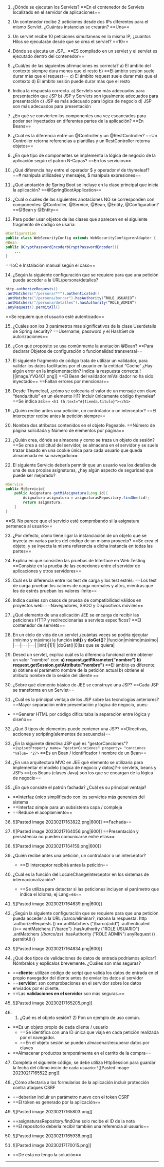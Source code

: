 1. ¿Dónde se ejecutan los Servlets?
==En el contenedor de Servlets localizado en el servidor de aplicaciones==

2. Un contenedor recibe 2 peticiones desde dos IPs diferentes para el mismo Servlet.
¿Cuántas instancias se crearán?
==Una==

3. Un servlet recibe 10 peticiones simultaneas en la misma IP, ¿cuántos Hilos se
ejecutarán desde que se crea el servlet?
==10==

4. Dónde se ejecuta un JSP…
==ES compilado en un servlet y el servlet es ejecutado dentro del contenedor==

5. ¿Cuál/es de las siguientes afirmaciones es correcta?
a) El ámbito del contexto siempre dura menos que el resto
b) ==El ámbito sesión suele durar más que el request==
c) El ámbito request suele durar más que el contexto
d) El ámbito sesión puede durar más que el resto

6. Indica la respuesta correcta.
a) Servlets son más adecuados para presentación que JSP
b) JSP y Servlets son igualmente adecuados para presentación
c) JSP es más adecuado para lógica de negocio
d) JSP son más adecuados para presentación

7. ¿En qué se convierten los componentes una vez escaneados para poder ser
inyectados en diferentes partes de la aplicación?
==En Beans==

8. ¿Cuál es la diferencia entre un @Controller y un @RestController?
==Un Controller retorna referencias a plantillas y un RestController retorna objetos==

9. ¿En qué tipo de componentes se implementa la lógica de negocio de la aplicación
según el patrón N-Capas?
==En los servicios==

10. ¿Qué diferencia hay entre el operador $ y operador # de thymeleaf?
==# manipula utilidades y mensajes, $ manipula expresiones==

11. ¿Qué anotación de Spring Boot se incluye en la clase principal que inicia la aplicación?
==@SpringBootApplication==

12. ¿Cuál o cuales de las siguientes anotaciones NO se corresponden con componentes:
@Controller, @Service, @Bean, @Entity, @Configuration?
==@Bean y @Entity==

13. Para poder usar objetos de las clases que aparecen en el siguiente fragmento de código se usaría:
````java
@Configuration
public class WebSecurityConfig extends WebSecurityConfigurerAdapter {
@Bean
public BCryptPasswordEncoderbCryptPasswordEncoder(){
	...
}
````
==IoC e Instalación manual según el caso==

14. ¿Según la siguiente configuración que se requiere para que una petición pueda acceder a la URL/persona/detalles?
````java
http.authorizeRequests()
.antMatchers("/persona/**").authenticated()
.antMatchers("/persona/borrar").hasAuthority(“ROLE_USUARIO”)
.antMatchers("/persona/detalles").hasAuthority(“ROLE_ADMIN”)
.anyRequest().permitAll()
````
==Se requiere que el usuario esté autenticado==

15. ¿Cuáles son los 3 parámetros mas significativos de la clase Userdetails de Spring security?
==Username, password y el HashSet de autorizaciones==

16. ¿Con qué propósito se usa comúnmente la anotación @Bean?
==Para declarar Objetos de configuración o funcionalidad transversal==

17. El siguiente fragmento de código trata de utilizar un validador, para validar los datos facilitados por el usuario en la entidad “Coche” ¿Hay algún error en la implementación? Indica la respuesta correcta.![[image.YVQ401.png]]
==El Bean del validador miValidador no ha sido inyectado==
==Faltan errores por mencionar==

18. Desde Thymeleaf, ¿cómo se colocaría el valor de un mensaje con clave
“tienda.titulo” en un elemento H1? Incluir únicamente código thymeleaf
==Se indica así:== `<h1 th:text="#{tienda.titulo}"></h1>`

19. ¿Quién recibe antes una petición, un controlador o un interceptor?
==El interceptor recibe antes la petición siempre==

20. Nombra dos atributos contenidos en el objeto Pageable.
==Número de página solicitada y Número de elementos por página==

21. ¿Quién crea, dónde se almacena y como se traza un objeto de sesión?
==Se crea a solicitud del servidor, se almacena en el servidor y se suele trazar basado en una cookie única para cada usuario que queda almacenada en su navegador==

22. El siguiente Servicio debería permitir que un usuario vea los detalles de una de sus propias asignaturas, ¿hay algún aspecto de seguridad que puede ser mejorado?
````java
@Service
public MiServicio{
	public Asignatura getMiAsignatura(Long id){
		Asignatura asignatura = asignaturasRepository.findOne(id);
		return asignatura;
	}
}
````
==Si. No parece que el servicio esté comprobando si la asignatura pertenece al usuario==

23. ¿Por defecto, cómo tiene ligar la instanciación de un objeto que se inyecta en varias partes del código de un mismo proyecto?
==Se crea el objeto, y se inyecta la misma referencia a dicha instancia en todas las partes==

24. Explica en qué consisten las pruebas de Interface en Web Testing
==Consiste en la prueba de las conexiones entre el servidor de aplicaciones y otros servidores==

25. Cuál es la diferencia entre los test de carga y los test estrés:
==Los test de carga prueban los calores de carga normales y altos, mientras que los de estrés prueban los valores límite==

26. Indica cuales son casos de prueba de compatibilidad válidos en proyectos web:
==Navegadores, SSOO y Dispositivos móviles==

27. ¿Qué elemento de una aplicación JEE se encarga de recibir las peticiones HTTP y redireccionarlas a servlets específicos?
==El contenedor de servlets==

28. En un ciclo de vida de un servlet ¿cuántas veces se podría ejecutar (mínimo y máximo) la función **init()** y **doGet()**?
|función|mínimo|máximo|
|---|---|---|
|init()|1|1|
|doGet()|0|las que se quiera|

29. Desed un servlet, explica cuál es la diferencia funcional entre obtener un valor "nombre" con:
**a) request.getPArameter("nombre")
b) request.getSession.getAttribute("nombre")**
==El ámbito es diferente:
a) obtiene el parámetro nombre de la petición actual
b) obtiene el atributo nombre de la sesión del cliente ==

30. ¿Sobre qué elemento básico de JEE se construye una JSP?
==Cada JSP se transforma en un Servlet==

31. ¿Cuál es la principal ventaja de los JSP sobre las tecnologías anteriores?
==Mayor separación entre presentación y lógica de negocio, pues:
- ==Generar HTML por código dificultaba la separación entre lógica y diseño==

32. ¿Qué 3 tipos de elementos puede contener una JSP?
==DIrectivas, acciones y scripting(elementos de secuencia)==

33. ¿En la siguiente directiva JSP qué es "gestorCanciones"?
`«jspisetProperty name= "gestorCanciones" property= "canciones "value= "27>`
==Es un Bean / identificador / nombre de un Bean==

34. ¿En una arquitectura MVC en JEE qué elemento se utilizaría para implementar el modelo (lógica de negocio y datos)?-> servlets, beans y JSPs
==Los Beans (clases Java) son los que se encargan de la lógica de negocio==

35. ¿En qué consiste el patrón fachada? ¿Cuál es su principal ventaja?
- ==Interfaz único simplificado con los servicios más generales del sistema
- ==Interfaz simple para un subsistema capa / compleja
- ==Reduce el acoplamiento==

36. ![[Pasted image 20230217163822.png|600]]
==Fachada==

37. ![[Pasted image 20230217164056.png|600]]
==Presentación y persistencia no pueden comunicarse entre ellas==

38. ![[Pasted image 20230217164159.png|600]]

39. ¿Quién recibe antes una petición, un controlador o un interceptor?
	- ==El interceptor recibirá antes la petición==

40. ¿Cuál es la función del LocaleChangeInterceptor en los sistemas de internacionalización?
	- ==Se utiliza para detectar si las peticiones incluyen el parámetro que indica el idioma, ej Lang=es==

41. ![[Pasted image 20230217164639.png|600]]

42.  ¿Según la siguiente configuración que se requiere para que una petición pueda acceder a la URL /barco/eliminar?, razona la respuesta.
http .authorizeRequests ()
==.antMatchers ("/barco/add") .authenticated ()==
vantMatchera ("/barco") .hasAuthority ("ROLE USUARIO")
.antMatchers (*/barco/as*) .hasAuthority ("ROLE ADMIN")
anyRequest () . permitAlI ()

43. ![[Pasted image 20230217164834.png|600]]

44. ¿Qué dos tipos de validaciones de datos de entrada podríamos aplicar? Nómbralos y explícalos brevemente. ¿Cuáles son más seguras?
- ==**cliente**: utilizan código de script que valida los datos de entrada en el propio navegador del diente antes de enviar los datos al servidor
- ==**servidor**: son comprobaciones en el servidor sobre los datos enviados por el cliente.
- ==Las **validaciones en el servidor** son más seguras.==

45. ![[Pasted image 20230217165205.png]]

46. 1) ¿Qué es el objeto sesión? 2) Pon un ejemplo de uso común.
- ==Es un objeto propio de cada cliente / usuario
	- ==Se identifica con una ID única que viaja en cada petición realizada por el navegador.
	- ==En el objeto sesión se pueden almacenar/recuperar datos por claves
- ==Almacenar productos temporalmente en el carrito de la compra==

47. Completa el siguiente código, se debe utiliza HttpSession para guardar la fecha del último inicio de cada usuario:
![[Pasted image 20230217165522.png]]

48. ¿Cómo afectaría a los formularios de la aplicación incluir protección contra ataques CSRF
- ==deberían incluir un parámetro nuevo con el token CSRF
- ==El token es generado por la aplicación==

49. ![[Pasted image 20230217165803.png]]
- ==asignaturasRepository.findOne solo recibe el ID de la nota
- ==El repositorio debería recibir también una referencia al usuario==

50. ![[Pasted image 20230217165938.png]]

51. ![[Pasted image 20230217170015.png]]
- ==De esta no tengo la solución==

---


